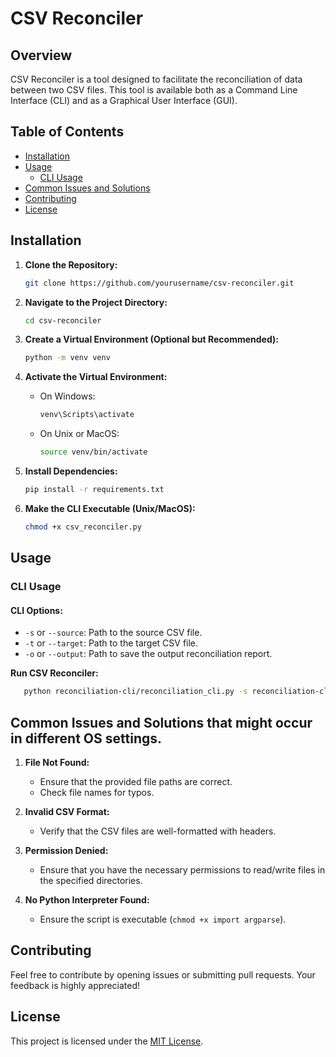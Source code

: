 # CSV Reconciler

## Overview

CSV Reconciler is a tool designed to facilitate the reconciliation of data between two CSV files. This tool is available both as a Command Line Interface (CLI) and as a Graphical User Interface (GUI).

## Table of Contents

- [Installation](#installation)
- [Usage](#usage)
  - [CLI Usage](#cli-usage)
- [Common Issues and Solutions](#common-issues-and-solutions)
- [Contributing](#contributing)
- [License](#license)

## Installation

1. **Clone the Repository:**
   ```bash
   git clone https://github.com/yourusername/csv-reconciler.git
   ```

2. **Navigate to the Project Directory:**
   ```bash
   cd csv-reconciler
   ```

3. **Create a Virtual Environment (Optional but Recommended):**
   ```bash
   python -m venv venv
   ```

4. **Activate the Virtual Environment:**
   - On Windows:
     ```bash
     venv\Scripts\activate
     ```
   - On Unix or MacOS:
     ```bash
     source venv/bin/activate
     ```

5. **Install Dependencies:**
   ```bash
   pip install -r requirements.txt
   ```

6. **Make the CLI Executable (Unix/MacOS):**
   ```bash
   chmod +x csv_reconciler.py
   ```

## Usage

### CLI Usage

#### CLI Options:

- `-s` or `--source`: Path to the source CSV file.
- `-t` or `--target`: Path to the target CSV file.
- `-o` or `--output`: Path to save the output reconciliation report.

**Run CSV Reconciler:**
```bash
   python reconciliation-cli/reconciliation_cli.py -s reconciliation-cli/source.csv -t reconciliation-cli/target.csv -o reconciliation-cli/reconciliation_report.csv
```

## Common Issues and Solutions that might occur in different OS settings.

1. **File Not Found:**
   - Ensure that the provided file paths are correct.
   - Check file names for typos.

2. **Invalid CSV Format:**
   - Verify that the CSV files are well-formatted with headers.

3. **Permission Denied:**
   - Ensure that you have the necessary permissions to read/write files in the specified directories.

4. **No Python Interpreter Found:**
   - Ensure the script is executable (`chmod +x import argparse`).

## Contributing

Feel free to contribute by opening issues or submitting pull requests. Your feedback is highly appreciated!

## License

This project is licensed under the [MIT License](LICENSE).